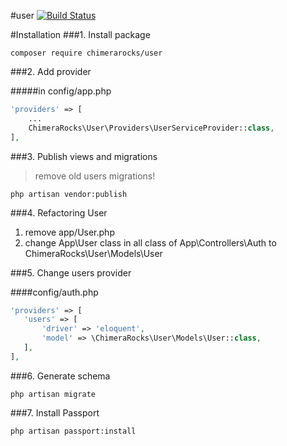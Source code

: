 #user
[![Build Status](https://travis-ci.org/chimerarocks/user.svg?branch=master)](https://travis-ci.org/chimerarocks/user)

#Installation
###1. Install package

```
composer require chimerarocks/user
```

###2. Add provider

#####in config/app.php

```php
'providers' => [
    ...
    ChimeraRocks\User\Providers\UserServiceProvider::class,
],
```

###3. Publish views and migrations
>remove old users migrations!

```
php artisan vendor:publish
```

###4. Refactoring User
1. remove app/User.php
2. change App\User class in all class of App\Controllers\Auth to ChimeraRocks\User\Models\User

###5. Change users provider

####config/auth.php

```php
'providers' => [
   'users' => [
       'driver' => 'eloquent',
       'model' => \ChimeraRocks\User\Models\User::class,
   ],
],
```
###6. Generate schema
```
php artisan migrate
```

###7. Install Passport
```
php artisan passport:install
```
